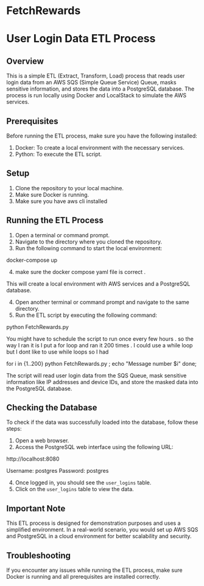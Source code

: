 # FetchRewards
# User Login Data ETL Process

## Overview

This is a simple ETL (Extract, Transform, Load) process that reads user login data from an AWS SQS (Simple Queue Service) Queue, masks sensitive information, and stores the data into a PostgreSQL database. The process is run locally using Docker and LocalStack to simulate the AWS services.

## Prerequisites

Before running the ETL process, make sure you have the following installed:

1. Docker: To create a local environment with the necessary services.
2. Python: To execute the ETL script.

## Setup

1. Clone the repository to your local machine.
2. Make sure Docker is running.
3. Make sure you have aws cli installed 

## Running the ETL Process

1. Open a terminal or command prompt.
2. Navigate to the directory where you cloned the repository.
3. Run the following command to start the local environment:

docker-compose up 


4. make sure the docker compose yaml file is correct .


This will create a local environment with AWS services and a PostgreSQL database.

4. Open another terminal or command prompt and navigate to the same directory.
5. Run the ETL script by executing the following command:

python FetchRewards.py

You might have to schedule the script to run once every few hours . so the way I ran it is I put a for loop and ran it 200 times . I could use a while loop but I dont like to use while loops so I had 

for i in {1..200} python FetchRewards.py ; echo "Message number $i" done; 

The script will read user login data from the SQS Queue, mask sensitive information like IP addresses and device IDs, and store the masked data into the PostgreSQL database.

## Checking the Database

To check if the data was successfully loaded into the database, follow these steps:

1. Open a web browser.
2. Access the PostgreSQL web interface using the following URL:

http://localhost:8080

Username: postgres
Password: postgres


4. Once logged in, you should see the `user_logins` table.
5. Click on the `user_logins` table to view the data.

## Important Note

This ETL process is designed for demonstration purposes and uses a simplified environment. In a real-world scenario, you would set up AWS SQS and PostgreSQL in a cloud environment for better scalability and security.






## Troubleshooting

If you encounter any issues while running the ETL process, make sure Docker is running and all prerequisites are installed correctly.

